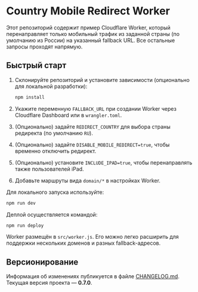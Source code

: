 # Country Mobile Redirect Worker

Этот репозиторий содержит пример Cloudflare Worker, который перенаправляет только мобильный трафик из заданной страны (по умолчанию из России) на указанный fallback URL. Все остальные запросы проходят напрямую.

## Быстрый старт

1. Склонируйте репозиторий и установите зависимости (опционально для локальной разработки):

   ```bash
   npm install
   ```

2. Укажите переменную `FALLBACK_URL` при создании Worker через Cloudflare Dashboard или в `wrangler.toml`.
3. (Опционально) задайте `REDIRECT_COUNTRY` для выбора страны редиректа (по умолчанию `RU`).
4. (Опционально) задайте `DISABLE_MOBILE_REDIRECT=true`, чтобы временно отключить редирект.
5. (Опционально) установите `INCLUDE_IPAD=true`, чтобы перенаправлять также пользователей iPad.
6. Добавьте маршруты вида `domain/*` в настройках Worker.

Для локального запуска используйте:

```bash
npm run dev
```

Деплой осуществляется командой:

```bash
npm run deploy
```

Worker размещён в `src/worker.js`. Его можно легко расширить для поддержки нескольких доменов и разных fallback-адресов.

## Версионирование

Информация об изменениях публикуется в файле [CHANGELOG.md](CHANGELOG.md). Текущая версия проекта — **0.7.0**.


